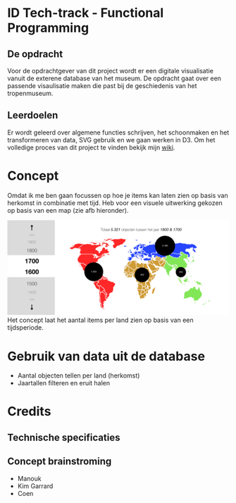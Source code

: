 # ID Tech-track - Functional Programming
## De opdracht
Voor de opdrachtgever van dit project wordt er een digitale visualisatie vanuit de exterene database van het museum. De opdracht gaat over een passende visaulisatie maken die past bij de geschiedenis van het tropenmuseum.

## Leerdoelen
Er wordt geleerd over algemene functies schrijven, het schoonmaken en het transformeren van data, SVG gebruik en we gaan werken in D3. Om het volledige proces van dit project te vinden bekijk mijn [wiki](https://github.com/RoyCsuka/functional-programming/wiki/logboek).

# Concept
Omdat ik me ben gaan focussen op hoe je items kan laten zien op basis van herkomst in combinatie met tijd. Heb voor een visuele uitwerking gekozen op basis van een map (zie afb hieronder).

![Concept uitwerking](https://github.com/RoyCsuka/assets/blob/master/concept-maps.jpg)
Het concept laat het aantal items per land zien op basis van een tijdsperiode.

# Gebruik van data uit de database
- Aantal objecten tellen per land (herkomst)
- Jaartallen filteren en eruit halen

# Credits


## Technische specificaties


## Concept brainstroming
- Manouk
- Kim Garrard
- Coen

